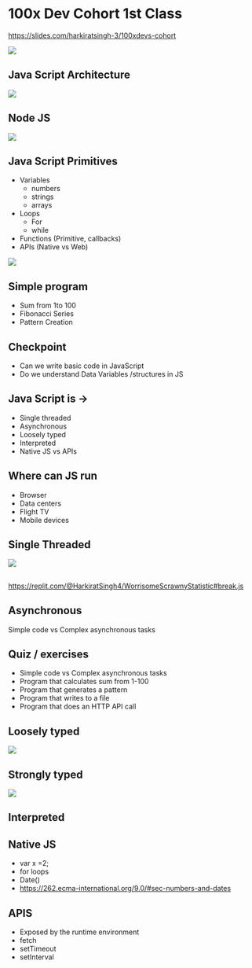 # 100x Dev Cohort 1st Class

https://slides.com/harkiratsingh-3/100xdevs-cohort

![](./images/2023-06-11-02-08-04.png)



## Java Script Architecture 
![](./images/2023-06-11-02-09-37.png)

## Node JS 
![](./images/2023-06-11-09-52-43.png)

## Java Script Primitives

* Variables
    * numbers
    * strings
    * arrays
* Loops
    * For
    * while
* Functions (Primitive, callbacks)
* APIs (Native vs Web)

![](./images/2023-06-11-02-10-01.png)

## Simple program 
* Sum from 1to 100
* Fibonacci Series
* Pattern Creation 

## Checkpoint
* Can we write basic code in JavaScript
* Do we understand Data Variables /structures in JS 


## Java Script is ->
* Single threaded
* Asynchronous
* Loosely typed
* Interpreted
* Native JS vs APIs

## Where can JS run
* Browser
* Data centers
* Flight TV
* Mobile devices



## Single Threaded
![](./images/2023-06-11-02-15-05.png)

## 
https://replit.com/@HarkiratSingh4/WorrisomeScrawnyStatistic#break.js


## Asynchronous
Simple code  vs Complex asynchronous tasks


## Quiz / exercises 
* Simple code vs Complex asynchronous tasks
* Program that calculates sum from 1-100
* Program that generates a pattern
* Program that writes to a file
* Program that does an HTTP API call


## Loosely typed
![](./images/2023-06-11-08-08-59.png)

## Strongly typed
![](./images/2023-06-11-08-10-24.png)

## Interpreted 

## Native JS 
* var x =2;
* for loops
* Date()
* https://262.ecma-international.org/9.0/#sec-numbers-and-dates

## APIS
* Exposed by the runtime environment
* fetch
* setTimeout
* setInterval














